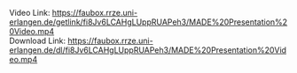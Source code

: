 Video Link: https://faubox.rrze.uni-erlangen.de/getlink/fi8Jv6LCAHgLUppRUAPeh3/MADE%20Presentation%20Video.mp4  
Download Link: https://faubox.rrze.uni-erlangen.de/dl/fi8Jv6LCAHgLUppRUAPeh3/MADE%20Presentation%20Video.mp4
